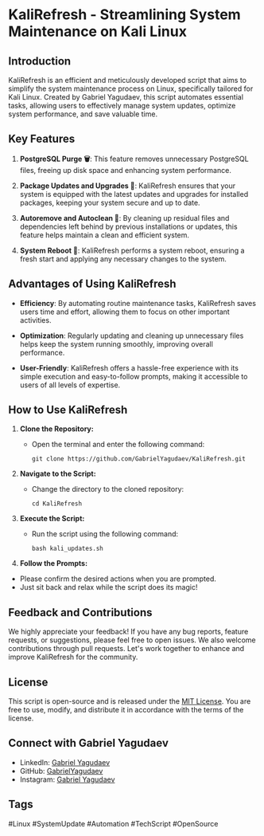 # KaliRefresh - Streamlining System Maintenance on Kali Linux

## Introduction

KaliRefresh is an efficient and meticulously developed script that aims to simplify the system maintenance process on Linux, specifically tailored for Kali Linux. Created by Gabriel Yagudaev, this script automates essential tasks, allowing users to effectively manage system updates, optimize system performance, and save valuable time.

## Key Features

1. **PostgreSQL Purge 🗑️**: This feature removes unnecessary PostgreSQL files, freeing up disk space and enhancing system performance.

2. **Package Updates and Upgrades 🔄**: KaliRefresh ensures that your system is equipped with the latest updates and upgrades for installed packages, keeping your system secure and up to date.

3. **Autoremove and Autoclean 🧹**: By cleaning up residual files and dependencies left behind by previous installations or updates, this feature helps maintain a clean and efficient system.

4. **System Reboot 🚀**: KaliRefresh performs a system reboot, ensuring a fresh start and applying any necessary changes to the system.

## Advantages of Using KaliRefresh

- **Efficiency**: By automating routine maintenance tasks, KaliRefresh saves users time and effort, allowing them to focus on other important activities.

- **Optimization**: Regularly updating and cleaning up unnecessary files helps keep the system running smoothly, improving overall performance.

- **User-Friendly**: KaliRefresh offers a hassle-free experience with its simple execution and easy-to-follow prompts, making it accessible to users of all levels of expertise.

## How to Use KaliRefresh

1. **Clone the Repository:**
   - Open the terminal and enter the following command:
     ```
     git clone https://github.com/GabrielYagudaev/KaliRefresh.git
     ```

2. **Navigate to the Script:**
   - Change the directory to the cloned repository:
     ```
     cd KaliRefresh
     ```

3. **Execute the Script:**
   - Run the script using the following command:
     ```
     bash kali_updates.sh
     ```

4. **Follow the Prompts:**
- Please confirm the desired actions when you are prompted.
- Just sit back and relax while the script does its magic!

## Feedback and Contributions

We highly appreciate your feedback! If you have any bug reports, feature requests, or suggestions, please feel free to open issues. We also welcome contributions through pull requests. Let's work together to enhance and improve KaliRefresh for the community.

## License

This script is open-source and is released under the [MIT License](LICENSE). You are free to use, modify, and distribute it in accordance with the terms of the license.

## Connect with Gabriel Yagudaev

- LinkedIn: [Gabriel Yagudaev](https://www.linkedin.com/in/gabriel-yagudaev/)
- GitHub: [GabrielYagudaev](https://github.com/GabrielYagudaev)
- Instagram: [Gabriel Yagudaev](https://www.instagram.com/gabriel_yagudaev)
## Tags

#Linux #SystemUpdate #Automation #TechScript #OpenSource
